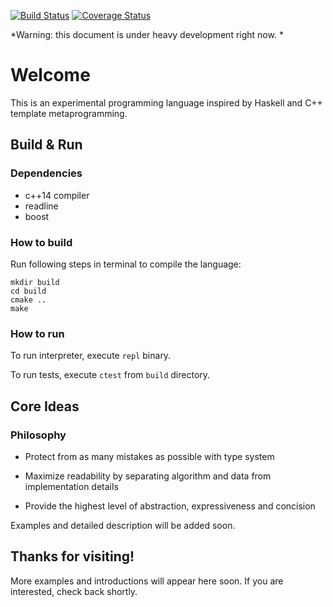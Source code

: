 [![Build Status](https://travis-ci.org/Rasie1/c-of-x.svg?branch=master)](https://travis-ci.org/Rasie1/c-of-x.svg)
[![Coverage Status](https://coveralls.io/repos/github/Rasie1/c-of-x/badge.svg?branch=master)](https://coveralls.io/github/Rasie1/c-of-x?branch=master)

*Warning: this document is under heavy development right now. *

# Welcome

This is an experimental programming language inspired by Haskell and C++ template metaprogramming.

## Build & Run

### Dependencies

- c++14 compiler
- readline
- boost

### How to build

Run following steps in terminal to compile the language:

```
mkdir build
cd build
cmake ..
make
```

### How to run

To run interpreter, execute `repl` binary.

To run tests, execute `ctest` from `build` directory.

## Core Ideas

### Philosophy

- Protect from as many mistakes as possible with type system

- Maximize readability by separating algorithm and data from implementation details

- Provide the highest level of abstraction, expressiveness and concision

Examples and detailed description will be added soon.

## Thanks for visiting!

More examples and introductions will appear here soon. If you are interested, check back shortly.
